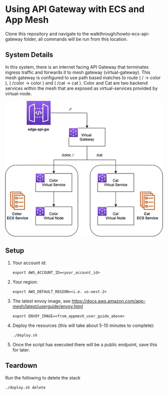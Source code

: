 # Using API Gateway with ECS and App Mesh

Clone this repository and navigate to the walkthrough/howto-ecs-api-gateway folder, all commands will be run from this location.

## System Details
In this system, there is an internet facing API Gateway that terminates ingress traffic and forwards it to mesh gateway (virtual-gateway). This mesh gateway is configured to use path based matches to route ( / -> color ), ( /color -> color ) and ( /cat -> cat ). Color and Cat are two backend services within the mesh that are exposed as virtual-services provided by virtual-node.

![System Diagram](./images/system.jpeg "System Diagram")

## Setup

1. Your account id:
    ```
    export AWS_ACCOUNT_ID=<your_account_id>
    ```
1. Your region:
    ```
    export AWS_DEFAULT_REGION=<i.e. us-west-2>
    ```
    
1. The latest envoy image, see https://docs.aws.amazon.com/app-mesh/latest/userguide/envoy.html
   ```
   export ENVOY_IMAGE=<from_appmesh_user_guide_above>
   ```
    
1. Deploy the resources (this will take about 5-10 minutes to complete):
    ```
    ./deploy.sh
    ```
   
1. Once the script has executed there will be a public endpoint, save this for later.


## Teardown

Run the following to delete the stack
```
./deploy.sh delete
```
